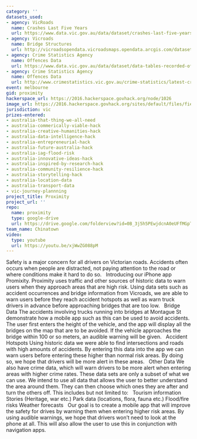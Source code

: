 ```yaml
---
category: ''
datasets_used:
- agency: VicRoads
  name: Crashes Last Five Years
  url: https://www.data.vic.gov.au/data/dataset/crashes-last-five-years
- agency: Vicroads
  name: Bridge Structures
  url: http://vicroadsopendata.vicroadsmaps.opendata.arcgis.com/datasets/ef496e07eae049a3bb94351bc496dd6a_0?uiTab=table
- agency: Crime Statistics Agency
  name: Offences Data
  url: https://www.data.vic.gov.au/data/dataset/data-tables-recorded-offences/resource/74c9e8c8-fc82-41d5-abb0-6c39c8f76ebf
- agency: Crime Statistics Agency
  name: Offences Data
  url: http://www.crimestatistics.vic.gov.au/crime-statistics/latest-crime-data/download-data
event: melbourne
gid: proximity
hackerspace_url: https://2016.hackerspace.govhack.org/node/1026
image_url: https://2016.hackerspace.govhack.org/sites/default/files/field/image/logo1024.png
jurisdiction: vic
prizes-entered:
- australia-that-thing-we-all-need
- australia-commerically-viable-hack
- australia-creative-humanities-hack
- australia-data-intelligence-hack
- australia-entrepreneurial-hack
- australia-future-australia-hack
- australia-iag-flood-risk
- australia-innovative-ideas-hack
- australia-inspired-by-research-hack
- australia-community-resilience-hack
- australia-storytelling-hack
- australia-location-data
- australia-transport-data
- vic-journey-plannning
project_title: Proximity
project_url: ''
repo:
  name: proximity
  type: google-drive
  url: https://drive.google.com/folderview?id=0B_3j5h5PEwjdcnA0eUFfMGpTcXc&usp=sharing
team_name: Chinatown
video:
  type: youtube
  url: https://youtu.be/xjWwZG088pM
---
```


Safety is a major concern for all drivers on Victorian roads. Accidents often occurs when people are distracted, not paying attention to the road or where conditions make it hard to do so.
 
Introducing our iPhone app Promixity. Proximity uses traffic and other sources of historic data to warn users when they approach areas that are high risk. Using data sets such as accident occurrences and bridge information from Vicroads, we are able to warn users before they reach accident hotspots as well as warn truck drivers in advance before approaching bridges that are too low.
 
Bridge Data
The accidents involving trucks running into bridges at Montague St demonstrate how a mobile app such as this can be used to avoid accidents. The user first enters the height of the vehicle, and the app will display all the bridges on the map that are to be avoided. If the vehicle approaches the bridge within 100 or so meters, an audible warning will be given.
 
Accident Hotspots
Using historic data we were able to find intersections and roads with high amounts of accidents. By entering this data into the app we can warn users before entering these higher than normal risk areas. By doing so, we hope that drivers will be more alert in these areas.
 
Other Data
We also have crime data, which will warn drivers to be more alert when entering areas with higher crime rates.
These data sets are only a subset of what we can use. We intend to use all data that allows the user to better understand the area around them. They can then choose which ones they are after and turn the others off. This includes but not limited to:
 
Tourism information
Stories (Heritage, war etc.)
Park data (locations, flora, fauna etc.)
Flood/fire risks
Weather forecasts
 
Our goal is to create a mobile app that will improve the safety for drives by warning them when entering higher risk areas. By using audible warnings, we hope that drivers won’t need to look at the phone at all. This will also allow the user to use this in conjunction with navigation apps.